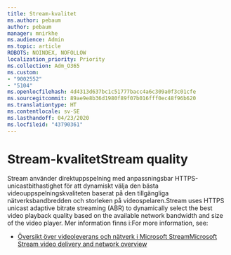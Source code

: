 ```yaml
---
title: Stream-kvalitet
ms.author: pebaum
author: pebaum
manager: mnirkhe
ms.audience: Admin
ms.topic: article
ROBOTS: NOINDEX, NOFOLLOW
localization_priority: Priority
ms.collection: Adm_O365
ms.custom:
- "9002552"
- "5104"
ms.openlocfilehash: 4d4313d637bc1c51777bacc4a6c309a0f3c01cfe
ms.sourcegitcommit: 89ae9e8b36d1980f89f07b016fff0ec48f96b620
ms.translationtype: HT
ms.contentlocale: sv-SE
ms.lasthandoff: 04/23/2020
ms.locfileid: "43790361"
---
```

# <a name="stream-quality"></a><span data-ttu-id="ffe26-102">Stream-kvalitet</span><span class="sxs-lookup"><span data-stu-id="ffe26-102">Stream quality</span></span>

<span data-ttu-id="ffe26-103">Stream använder direktuppspelning med anpassningsbar HTTPS-unicastbithastighet för att dynamiskt välja den bästa videouppspelningskvaliteten baserat på den tillgängliga nätverksbandbredden och storleken på videospelaren.</span><span class="sxs-lookup"><span data-stu-id="ffe26-103">Stream uses HTTPS unicast adaptive bitrate streaming (ABR) to dynamically select the best video playback quality based on the available network bandwidth and size of the video player.</span></span> <span data-ttu-id="ffe26-104">Mer information finns i:</span><span class="sxs-lookup"><span data-stu-id="ffe26-104">For more information, see:</span></span>

- [<span data-ttu-id="ffe26-105">Översikt över videoleverans och nätverk i Microsoft Stream</span><span class="sxs-lookup"><span data-stu-id="ffe26-105">Microsoft Stream video delivery and network overview</span></span>](https://docs.microsoft.com/stream/network-overview)
